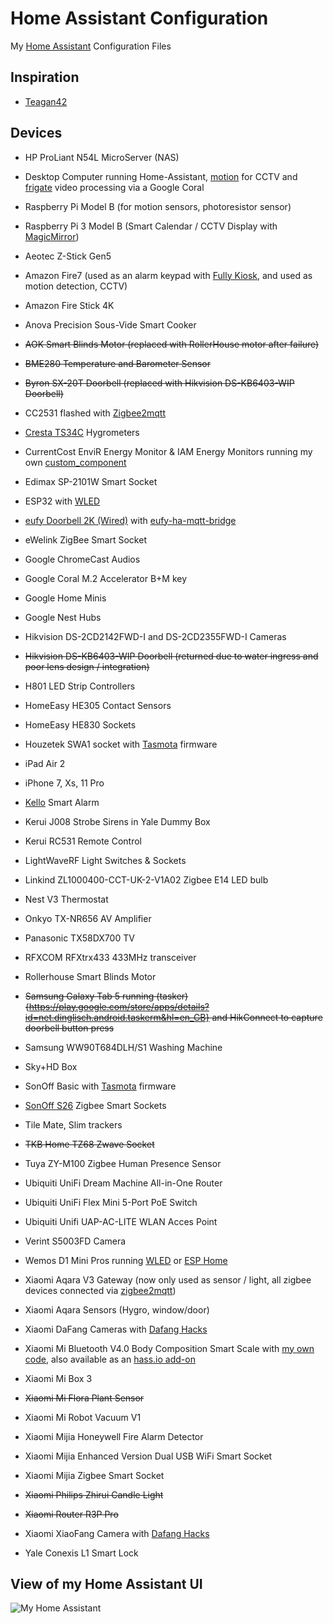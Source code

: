 # Home Assistant Configuration

My [Home Assistant](https://home-assistant.io/) Configuration Files

## Inspiration

- [Teagan42](https://github.com/Teagan42/HomeAssistantConfig)

## Devices

- HP ProLiant N54L MicroServer (NAS)
- Desktop Computer running Home-Assistant, [motion](https://github.com/Motion-Project/motion) for CCTV and [frigate](https://github.com/blakeblackshear/frigate) video processing via a Google Coral
- Raspberry Pi Model B (for motion sensors, photoresistor sensor)
- Raspberry Pi 3 Model B (Smart Calendar / CCTV Display with [MagicMirror](https://github.com/MichMich/MagicMirror))

- Aeotec Z-Stick Gen5
- Amazon Fire7 (used as an alarm keypad with [Fully Kiosk](https://fully-kiosk.com), and used as motion detection, CCTV)
- Amazon Fire Stick 4K
- Anova Precision Sous-Vide Smart Cooker
- ~~AOK Smart Blinds Motor (replaced with RollerHouse motor after failure)~~
- ~~BME280 Temperature and Barometer Sensor~~
- ~~Byron SX-20T Doorbell (replaced with Hikvision DS-KB6403-WIP Doorbell)~~
- CC2531 flashed with [Zigbee2mqtt](https://www.zigbee2mqtt.io/)
- [Cresta TS34C](https://www.conrad-electronic.co.uk/ce/en/product/672148/5-Channel-TS34C-Wireless-Thermo-Hygro-Sensor) Hygrometers
- CurrentCost EnviR Energy Monitor & IAM Energy Monitors running my own [custom_component](https://github.com/lolouk44/CurrentCost_HA_CC)
- Edimax SP-2101W Smart Socket
- ESP32 with [WLED](https://github.com/Aircoookie/WLED)
- [eufy Doorbell 2K (Wired)](https://uk.eufylife.com/products/t8200) with [eufy-ha-mqtt-bridge](https://github.com/matijse/eufy-ha-mqtt-bridge)
- eWelink ZigBee Smart Socket 
- Google ChromeCast Audios
- Google Coral M.2 Accelerator B+M key
- Google Home Minis
- Google Nest Hubs
- Hikvision DS-2CD2142FWD-I and DS-2CD2355FWD-I Cameras
- ~~Hikvision DS-KB6403-WIP Doorbell (returned due to water ingress and poor lens design / integration)~~
- H801 LED Strip Controllers
- HomeEasy HE305 Contact Sensors
- HomeEasy HE830 Sockets
- Houzetek SWA1 socket with [Tasmota](https://github.com/arendst/Sonoff-Tasmota) firmware
- iPad Air 2
- iPhone 7, Xs, 11 Pro
- [Kello](https://www.getkello.com/) Smart Alarm
- Kerui J008 Strobe Sirens in Yale Dummy Box
- Kerui RC531 Remote Control
- LightWaveRF Light Switches & Sockets
- Linkind ZL1000400-CCT-UK-2-V1A02 Zigbee E14 LED bulb
- Nest V3 Thermostat
- Onkyo TX-NR656 AV Amplifier
- Panasonic TX58DX700 TV
- RFXCOM RFXtrx433 433MHz transceiver
- Rollerhouse Smart Blinds Motor
- ~~Samsung Galaxy Tab 5 running (tasker){https://play.google.com/store/apps/details?id=net.dinglisch.android.taskerm&hl=en_GB} and HikConnect to capture doorbell button press~~
- Samsung WW90T684DLH/S1 Washing Machine 
- Sky+HD Box
- SonOff Basic with [Tasmota](https://github.com/arendst/Sonoff-Tasmota) firmware
- [SonOff S26](https://sonoff.tech/product/smart-plug/s26/) Zigbee Smart Sockets
- Tile Mate, Slim trackers
- ~~TKB Home TZ68 Zwave Socket~~
- Tuya ZY-M100 Zigbee Human Presence Sensor
- Ubiquiti UniFi Dream Machine All-in-One Router
- Ubiquiti UniFi Flex Mini 5-Port PoE Switch
- Ubiquiti Unifi UAP-AC-LITE WLAN Acces Point
- Verint S5003FD Camera
- Wemos D1 Mini Pros running [WLED](https://github.com/Aircoookie/WLED) or [ESP Home](https://esphome.io/)
- Xiaomi Aqara V3 Gateway (now only used as sensor / light, all zigbee devices connected via [zigbee2mqtt](https://www.zigbee2mqtt.io/))
- Xiaomi Aqara Sensors (Hygro, window/door)
- Xiaomi DaFang Cameras with [Dafang Hacks](https://github.com/EliasKotlyar/Xiaomi-Dafang-Hacks)
- Xiaomi Mi Bluetooth V4.0 Body Composition Smart Scale with [my own code](https://github.com/lolouk44/xiaomi_mi_scale), also available as an [hass.io add-on](https://github.com/lolouk44/hassio-addons)
- Xiaomi Mi Box 3
- ~~Xiaomi Mi Flora Plant Sensor~~
- Xiaomi Mi Robot Vacuum V1
- Xiaomi Mijia Honeywell Fire Alarm Detector
- Xiaomi Mijia Enhanced Version Dual USB WiFi Smart Socket
- Xiaomi Mijia Zigbee Smart Socket
- ~~Xiaomi Philips Zhirui Candle Light~~
- ~~Xiaomi Router R3P Pro~~
- Xiaomi XiaoFang Camera with [Dafang Hacks](https://github.com/EliasKotlyar/Xiaomi-Dafang-Hacks)
- Yale Conexis L1 Smart Lock

## View of my Home Assistant UI
![My Home Assistant](./HA_UI_Example.png)